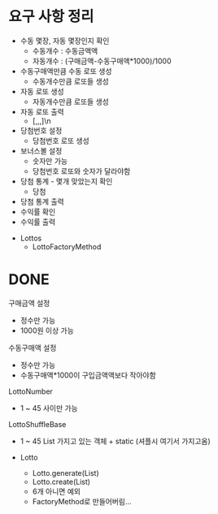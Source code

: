 # 요구 사항 정리

- 수동 몇장, 자동 몇장인지 확인
  - 수동개수 : 수동금액액
  - 자동개수 : (구매금액-수동구매액*1000)/1000
- 수동구매액만큼 수동 로또 생성
  - 수동개수만큼 로또들 생성
- 자동 로또 생성
  - 자동개수만큼 로또들 생성
- 자동 로또 출력
  - [,,,]\n
- 당첨번호 설정
  - 당첨번호 로또 생성
- 보너스볼 설정
  - 숫자만 가능
  - 당첨번호 로또와 숫자가 달라야함
- 당첨 통계 - 몇개 맞았는지 확인
  - 당첨
- 당첨 통계 출력
- 수익률 확인
- 수익률 출력



* Lottos
  * LottoFactoryMethod



# DONE

구매금액 설정

- 정수만 가능
- 1000원 이상 가능

수동구매액 설정

- 정수만 가능
- 수동구매액*1000이 구입금액액보다 작아야함



LottoNumber

- 1 ~ 45 사이만 가능

LottoShuffleBase

- 1 ~ 45 List<LottoNumber> 가지고 있는 객체 + static (셔플시 여기서 가지고옴)

- Lotto
  - Lotto.generate(List<Integer>)
  - Lotto.create(List<LottoNumber>)
  - 6개 아니면 예외
  - FactoryMethod로 만들어버림...


